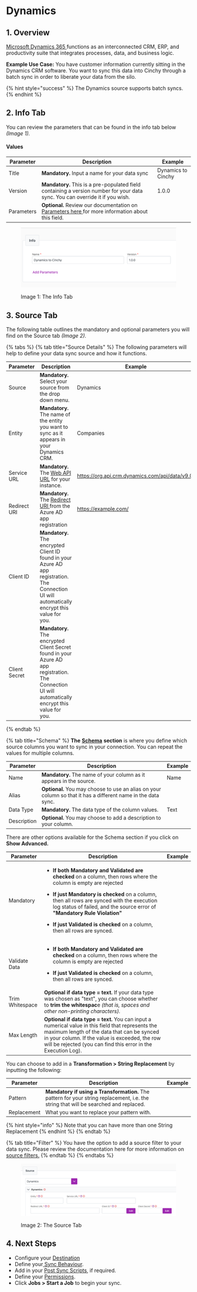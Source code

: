 # Dynamics

## 1. Overview

[Microsoft Dynamics 365 ](https://dynamics.microsoft.com/en-us/)functions as an interconnected CRM, ERP, and productivity suite that integrates processes, data, and business logic.

**Example Use Case:** You have customer information currently sitting in the Dynamics CRM software. You want to sync this data into Cinchy through a batch sync in order to liberate your data from the silo.

{% hint style="success" %}
The Dynamics source supports batch syncs.
{% endhint %}

## 2. Info Tab

You can review the parameters that can be found in the info tab below _(Image 1)._

#### Values

| Parameter  | Description                                                                                                                                                | Example            |
| ---------- | ---------------------------------------------------------------------------------------------------------------------------------------------------------- | ------------------ |
| Title      | **Mandatory.** Input a name for your data sync                                                                                                             | Dynamics to Cinchy |
| Version    | **Mandatory.** This is a pre-populated field containing a version number for your data sync. You can override it if you wish.                              | 1.0.0              |
| Parameters | **Optional.** Review our documentation on [Parameters here ](../building-data-syncs/advanced-settings/parameters.md)for more information about this field. |                    |

<figure><img src="../../.gitbook/assets/image (647).png" alt=""><figcaption><p>Image 1: The Info Tab</p></figcaption></figure>

## 3. Source Tab

The following table outlines the mandatory and optional parameters you will find on the Source tab _(Image 2)._

{% tabs %}
{% tab title="Source Details" %}
The following parameters will help to define your data sync source and how it functions.

<table><thead><tr><th>Parameter</th><th width="289.66666666666663">Description</th><th>Example</th></tr></thead><tbody><tr><td>Source</td><td><strong>Mandatory.</strong> Select your source from the drop down menu.</td><td>Dynamics</td></tr><tr><td>Entity</td><td><strong>Mandatory.</strong> The name of the entity you want to sync as it appears in your Dynamics CRM.</td><td>Companies</td></tr><tr><td>Service URL</td><td><strong>Mandatory.</strong> The <a href="https://community.dynamics.com/365/b/dynamics-365-education-and-knowledge/posts/get-the-web-api-url-for-a-dynamics-365-organization">Web API URL</a> for your instance.</td><td><a href="https://org.api.crm.dynamics.com/api/data/v9.0/">https://org.api.crm.dynamics.com/api/data/v9.0/</a></td></tr><tr><td>Redirect URI</td><td><strong>Mandatory.</strong> The <a href="https://docs.caseware.com/2020/webapps/31/en/Setup/Environments-and-Configuration/Generate-the-reply-URL-Azure-AD.htm?region=int">Redirect URI </a>from the Azure AD app registration</td><td><a href="https://contoso.com/">https://example.com/</a></td></tr><tr><td>Client ID</td><td><strong>Mandatory.</strong> The encrypted Client ID found in your Azure AD app registration. The Connection UI will automatically encrypt this value for you.</td><td></td></tr><tr><td>Client Secret</td><td><strong>Mandatory.</strong> The encrypted Client Secret found in your Azure AD app registration. The Connection UI will automatically encrypt this value for you.</td><td></td></tr></tbody></table>
{% endtab %}

{% tab title="Schema" %}
**The** [**Schema**](../building-data-syncs/columns-and-mappings/#2.-schema-columns) **section** is where you define which source columns you want to sync in your connection. You can repeat the values for multiple columns.

| Parameter   | Description                                                                                                   | Example |
| ----------- | ------------------------------------------------------------------------------------------------------------- | ------- |
| Name        | **Mandatory.** The name of your column as it appears in the source.                                           | Name    |
| Alias       | **Optional.** You may choose to use an alias on your column so that it has a different name in the data sync. |         |
| Data Type   | **Mandatory.** The data type of the column values.                                                            | Text    |
| Description | **Optional.** You may choose to add a description to your column.                                             |         |



There are other options available for the Schema section if you click on **Show Advanced.**

| Parameter       | Description                                                                                                                                                                                                                                                                                                                                                                                                                                                                           | Example |
| --------------- | ------------------------------------------------------------------------------------------------------------------------------------------------------------------------------------------------------------------------------------------------------------------------------------------------------------------------------------------------------------------------------------------------------------------------------------------------------------------------------------- | ------- |
| Mandatory       | <ul><li><strong>If both Mandatory and Validated</strong> <strong>are checked</strong> on a column, then rows where the column is empty are rejected</li></ul><ul><li><strong>If just Mandatory is checked</strong> on a column, then all rows are synced with the execution log status of failed, and the source error of <strong>"Mandatory Rule Violation"</strong></li></ul><ul><li><strong>If just Validated is checked</strong> on a column, then all rows are synced.</li></ul> |         |
| Validate Data   | <ul><li><strong>If both Mandatory and Validated</strong> <strong>are checked</strong> on a column, then rows where the column is empty are rejected</li></ul><ul><li><strong>If just Validated is checked</strong> on a column, then all rows are synced.</li></ul>                                                                                                                                                                                                                   |         |
| Trim Whitespace | **Optional if data type = text.**  If your data type was chosen as "text", you can choose whether to **trim the whitespac**e _(that is, spaces and other non-printing characters)._                                                                                                                                                                                                                                                                                                   |         |
| Max Length      | **Optional if data type = text.** You can input a numerical value in this field that represents the maximum length of the data that can be synced in your column. If the value is exceeded, the row will be rejected (you can find this error in the Execution Log).                                                                                                                                                                                                                  |         |

You can choose to add in a **Transformation > String Replacement** by inputting the following:

| Parameter   | Description                                                                                                                           | Example |
| ----------- | ------------------------------------------------------------------------------------------------------------------------------------- | ------- |
| Pattern     | **Mandatory if using a Transformation.** The pattern for your string replacement, i.e. the string that will be searched and replaced. |         |
| Replacement | What you want to replace your pattern with.                                                                                           |         |

{% hint style="info" %}
Note that you can have more than one String Replacement
{% endhint %}
{% endtab %}

{% tab title="Filter" %}
You have the option to add a source filter to your data sync. Please review the documentation here for more information on [source filters.](../building-data-syncs/advanced-settings/filters.md)
{% endtab %}
{% endtabs %}

<figure><img src="../../.gitbook/assets/image (449).png" alt=""><figcaption><p>Image 2: The Source Tab</p></figcaption></figure>

## 4. Next Steps

* Configure your [Destination](../supported-data-sync-destinations/)
* Define your[ Sync Behaviour](../building-data-syncs/sync-behaviour.md).
* Add in your [Post Sync Scripts](../building-data-syncs/advanced-settings/post-sync-scripts.md), if required.
* Define your [Permissions](../building-data-syncs/#2.-create-a-data-sync-configuration).
* Click **Jobs > Start a Job** to begin your sync.
